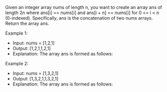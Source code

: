 Given an integer array nums of length n, you want to create an array ans of length 2n where ans[i] == nums[i] and ans[i + n] == nums[i] for 0 <= i < n (0-indexed).
Specifically, ans is the concatenation of two nums arrays.
Return the array ans.

Example 1:
- Input: nums = [1,2,1]
- Output: [1,2,1,1,2,1]
- Explanation: The array ans is formed as follows:

Example 2:
- Input: nums = [1,3,2,1]
- Output: [1,3,2,1,1,3,2,1]
- Explanation: The array ans is formed as follows: